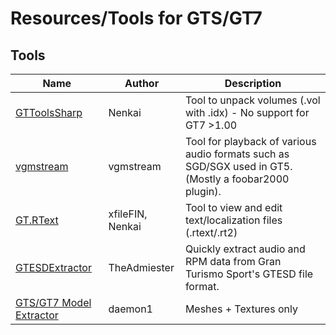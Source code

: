 # Resources/Tools for GTS/GT7

## Tools

| Name                 | Author         | Description                                                      |
----------------       | -------------- | ---------------------------------------------------------------- |
[GTToolsSharp](https://github.com/Nenkai/GTToolsSharp/releases)| Nenkai | Tool to unpack volumes (.vol with .idx) - No support for GT7 >1.00 |
[vgmstream](https://dl.vgmstream.org/)| vgmstream | Tool for playback of various audio formats such as SGD/SGX used in GT5. (Mostly a foobar2000 plugin). |
[GT.RText](https://github.com/Razer2015/GT.RText/releases)| xfileFIN, Nenkai | Tool to view and edit text/localization files (.rtext/.rt2) |
[GTESDExtractor](https://github.com/AJB-Tech/GTESDExtractor/releases)| TheAdmiester | Quickly extract audio and RPM data from Gran Turismo Sport's GTESD file format. |
[GTS/GT7 Model Extractor](https://forum.xentax.com/viewtopic.php?t=19088)| daemon1 | Meshes + Textures only |